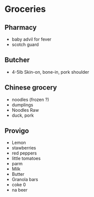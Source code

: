 # Groceries

## Pharmacy

- baby advil for fever
- scotch guard

## Butcher

- 4-5lb Skin-on, bone-in, pork shoulder

## Chinese grocery

- noodles (frozen ?)
- dumplings
- Noodles Raw
- duck, pork

## Provigo

- Lemon
- stawberries
- red peppers
- little tomatoes
- parm
- Milk
- Butter
- Granola bars
- coke 0
- na beer
